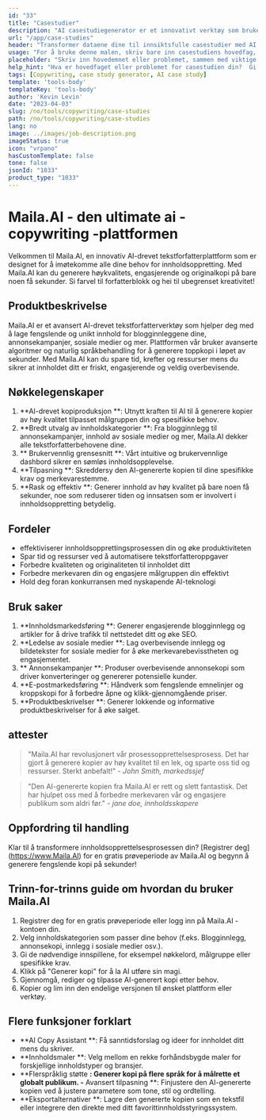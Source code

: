 ```yaml
---
id: "33"
title: "Casestudier"
description: "AI casestudiegenerator er et innovativt verktøy som bruker kunstig intelligens for å skape overbevisende casestudier.  Dette kraftige verktøyet hjelper deg med å generere godt strukturerte, engasjerende og informative casestudier basert på dine oppgitte data og nøkkelpunkter, og sparer deg tid og krefter i prosessen."
url: "/app/case-studies"
header: "Transformer dataene dine til innsiktsfulle casestudier med AI -assistanse."
usage: "For å bruke denne malen, skriv bare inn casestudiens hovedfag, nøkkelpunkter og eventuelle relevante data eller statistikk.  Dette verktøyet vil deretter generere en godt strukturert, fengslende og informativ casestudie basert på dine innspill."
placeholder: "Skriv inn hovedemnet eller problemet, sammen med viktige punkter og data du vil ta med i casestudien din, for eksempel: \ n \ nmain Emne: Forbedring av kundetilfredshet i en butikk \ n \ nkey Poeng: \ n \ n1.  Identifisere kundesmerter \ n2.  Implementering av effektive løsninger \ n3.  Evaluering av virkningen av endringene \ n \ ndata: Økning i gjennomsnittlig kundetilfredshetsvurdering fra 3,5 til 4,2 \ n \ nkeywords: detaljhandel, kundetilfredshet, forbedring"
help_hint: "Hva er hovedfaget eller problemet for casestudien din?  Gi viktige punkter, data eller statistikk du vil inkludere, og vi vil lage en omfattende casestudie basert på innspillene dine."
tags: [Copywriting, case study generator, AI case study]
template: 'tools-body'
templateKey: 'tools-body'
author: 'Kevin Levin'
date: "2023-04-03"
slug: /no/tools/copywriting/case-studies
path: /no/tools/copywriting/case-studies
lang: no
image: ../images/job-description.png
imageStatus: true
icon: "vrpano"
hasCustomTemplate: false
tone: false
jsonId: "1033"
product_type: "1033"
---
```

# Maila.AI - den ultimate ai -copywriting -plattformen

Velkommen til Maila.AI, en innovativ AI-drevet tekstforfatterplattform som er designet for å imøtekomme alle dine behov for innholdsoppretting.  Med Maila.AI kan du generere høykvalitets, engasjerende og originalkopi på bare noen få sekunder.  Si farvel til forfatterblokk og hei til ubegrenset kreativitet!

## Produktbeskrivelse

Maila.AI er et avansert AI-drevet tekstforfatterverktøy som hjelper deg med å lage fengslende og unikt innhold for blogginnleggene dine, annonsekampanjer, sosiale medier og mer.  Plattformen vår bruker avanserte algoritmer og naturlig språkbehandling for å generere toppkopi i løpet av sekunder.  Med Maila.AI kan du spare tid, krefter og ressurser mens du sikrer at innholdet ditt er friskt, engasjerende og veldig overbevisende.

## Nøkkelegenskaper

1. **AI-drevet kopiproduksjon **: Utnytt kraften til AI til å generere kopier av høy kvalitet tilpasset målgruppen din og spesifikke behov.
 2. **Bredt utvalg av innholdskategorier **: Fra blogginnlegg til annonsekampanjer, innhold av sosiale medier og mer, Maila.AI dekker alle tekstforfatterbehovene dine.
 3. ** Brukervennlig grensesnitt **: Vårt intuitive og brukervennlige dashbord sikrer en sømløs innholdsopplevelse.
 4. **Tilpasning **: Skreddersy den AI-genererte kopien til dine spesifikke krav og merkevarestemme.
 5. **Rask og effektiv **: Generer innhold av høy kvalitet på bare noen få sekunder, noe som reduserer tiden og innsatsen som er involvert i innholdsoppretting betydelig.

## Fordeler

- effektiviserer innholdsopprettingsprosessen din og øke produktiviteten
 - Spar tid og ressurser ved å automatisere tekstforfatteroppgaver
 - Forbedre kvaliteten og originaliteten til innholdet ditt
 - Forbedre merkevaren din og engasjere målgruppen din effektivt
 - Hold deg foran konkurransen med nyskapende AI-teknologi

## Bruk saker

1. **Innholdsmarkedsføring **: Generer engasjerende blogginnlegg og artikler for å drive trafikk til nettstedet ditt og øke SEO.
 2. **Ledelse av sosiale medier **: Lag overbevisende innlegg og bildetekster for sosiale medier for å øke merkevarebevisstheten og engasjementet.
 3. ** Annonsekampanjer **: Produser overbevisende annonsekopi som driver konverteringer og genererer potensielle kunder.
 4. **E-postmarkedsføring **: Håndverk som fengslende emnelinjer og kroppskopi for å forbedre åpne og klikk-gjennomgående priser.
 5. **Produktbeskrivelser **: Generer lokkende og informative produktbeskrivelser for å øke salget.

## attester

> "Maila.AI har revolusjonert vår prosessopprettelsesprosess. Det har gjort å generere kopier av høy kvalitet til en lek, og sparte oss tid og ressurser. Sterkt anbefalt!"  - _John Smith, markedssjef_

> "Den AI-genererte kopien fra Maila.AI er rett og slett fantastisk. Det har hjulpet oss med å forbedre merkevaren vår og engasjere publikum som aldri før."  - _jane doe, innholdsskapere_

## Oppfordring til handling

Klar til å transformere innholdsopprettelsesprosessen din?  [Registrer deg] (https://www.Maila.AI) for en gratis prøveperiode av Maila.AI og begynn å generere fengslende kopi på sekunder!

## Trinn-for-trinns guide om hvordan du bruker Maila.AI

1. Registrer deg for en gratis prøveperiode eller logg inn på Maila.AI -kontoen din.
 2. Velg innholdskategorien som passer dine behov (f.eks. Blogginnlegg, annonsekopi, innlegg i sosiale medier osv.).
 3. Gi de nødvendige innspillene, for eksempel nøkkelord, målgruppe eller spesifikke krav.
 4. Klikk på "Generer kopi" for å la AI utføre sin magi.
 5. Gjennomgå, rediger og tilpasse AI-generert kopi etter behov.
 6. Kopier og lim inn den endelige versjonen til ønsket plattform eller verktøy.

## Flere funksjoner forklart

- **AI Copy Assistant **: Få sanntidsforslag og ideer for innholdet ditt mens du skriver.
 - **Innholdsmaler **: Velg mellom en rekke forhåndsbygde maler for forskjellige innholdstyper og bransjer.
 - **Flerspråklig støtte **: Generer kopi på flere språk for å målrette et globalt publikum.
 -** Avansert tilpasning **: Finjustere den AI-genererte kopien ved å justere parametere som tone, stil og ordtelling.
 - **Eksportalternativer **: Lagre den genererte kopien som en tekstfil eller integrere den direkte med ditt favorittinnholdsstyringssystem.
